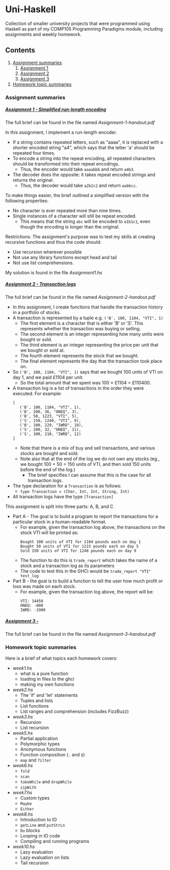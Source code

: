 # Uni-Haskell
Collection of smaller university projects that were programmed using Haskell as part of my COMP105 Programming Paradigms module, including assignments and weekly homework.

## Contents
1. [Assignment summaries](#assignmentSummaries)
    1. [Assignment 1](#assignment1)
    2. [Assignment 2](#assignment2)
    3. [Assignment 3](#assignment3)
2. [Homework topic summaries](#homeworkSummaries)

<a id="assignmentSummaries"></a>
### Assignment summaries

<a id="assignment1"></a>
##### <ins>Assignment 1 - Simplified run-length encoding</ins>
The full brief can be found in the file named *Assignment-1-handout.pdf*

In this assignment, I implement a run-length encoder.
- If a string contains repeated letters, such as "aaaa", it is replaced with a shorter encoded string "a4", which says that the letter 'a' should be repeated four times.
- To encode a string into the repeat encoding, all repeated characters should be transformed into their repeat encodings.
  - Thus, the encoder would take `aaaabbb` and return `a4b3`.
- The decoder does the opposite: it takes repeat encoded strings and returns the original.
  - Thus, the decoder would take `a2b2c2` and return `aabbcc`.

To make things easier, the brief outlined a simplified version with the following properties:
- No character is ever repeated more than nine times.
- Single instances of a character will still be repeat encoded.
  - This means that the string `abc` will be encoded to `a1b1c1`, even though the encoding is longer than the original.

Restrictions:
The assignment's purpose was to test my skills at creating recursive functions and thus the code should:
- Use recursion wherever possible
- Not use any library functions except head and tail
- Not use list comprehensions.

My solution is found in the file *Assignment1.hs*

<a id="assignment2"></a>
##### <ins>Assignment 2 - Transaction logs</ins>
The full brief can be found in the file named *Assignment-2-handout.pdf*

- In this assignment, I create functions that handle the transaction history in a portfolio of stocks.
- A transaction is represented by a tuple e.g. `('B', 100, 1104, "VTI", 1)`
   - The first element is a character that is either 'B' or 'S'. This represents whether the transaction was buying or selling.
   - The second element is an integer representing how many units were bought or sold.
   - The third element is an integer representing the price per unit that we bought or sold at.
   - The fourth element represents the stock that we bought.
   - The final element represents the day that the transaction took place on.
- So `('B', 100, 1104, "VTI", 1)` says that we bought 100 units of VTI on day 1, and we paid £1104 per unit.
   - So the total amount that we spent was 100 × £1104 = £110400.
- A transaction log is a list of transactions in the order they were executed. For example:
   ```
   [
      ('B', 100, 1104, "VTI", 1),
      ('B', 200, 36, "ONEQ", 3),
      ('B', 50, 1223, "VTI", 5),
      ('S', 150, 1240, "VTI", 9),
      ('B', 100, 229, "IWRD", 10),
      ('S', 200, 32, "ONEQ", 11),
      ('S', 100, 210, "IWRD", 12)
   ]
   ```
   - Note that there is a mix of buy and sell transactions, and various stocks are bought and sold.
   - Note also that at the end of the log we do not own any stocks (eg., we bought 100 + 50 = 150 units of VTI, and then sold 150 units before the end of the log.)
      - The brief specifies I can assume that this is the case for all transaction logs.
- The type declaration for a `Transaction` is as follows:
   - `type Transaction = (Char, Int, Int, String, Int)`
- All transaction logs have the type `[Transaction]`

This assignment is split into three parts: A, B, and C
- Part A - The goal is to build a program to report the transactions for a particular stock in a human-readable format.
   - For example, given the transaction log above, the transactions on the stock VTI will be printed as:
      ```
      Bought 100 units of VTI for 1104 pounds each on day 1
      Bought 50 units of VTI for 1223 pounds each on day 5
      Sold 150 units of VTI for 1240 pounds each on day 9
      ```
   - The function to do this is `trade_report` which takes the name of a stock and a transaction log as its parameters
   - The code to test this in the GHCi would be `trade_report "VTI" test_log`
- Part B - the goal is to build a function to tell the user how much profit or loss was made on each stock.
   - For example, given the transaction log above, the report will be:
      ```
      VTI: 14450
      ONEQ: -800
      IWRD: -1900
      ```

<a id="assignment3"></a>
##### <ins>Assignment 3 - </ins>
The full brief can be found in the file named *Assignment-3-handout.pdf*

<a id="homeworkSummaries"></a>
### Homework topic summaries
Here is a brief of what topics each homework covers:
- *week1.hs*
  - what is a pure function
  - loading in files to the ghci
  - making my own functions
- *week2.hs*
  - The 'if' and 'let' statements
  - Tuples and lists
  - List functions
  - List ranges and comprehension (includes FizzBuzz)
- *week3.hs*
  - Recursion
  - List recursion
- *week5.hs*
  - Partial application
  - Polymorphic types
  - Anonymous functions
  - Function composition (`.` and `$`)
  - `map` and `filter`
- *week6.hs*
  - `fold`
  - `scan`
  - `takeWhile` and `dropWhile`
  - `zipWith`
- *week7.hs*
  - Custom types
  - `Maybe`
  - `Either`
- *week8.hs*
  - Introduction to IO
  - `getLine` and `putStrLn`
  - `Do` blocks
  - Looping in IO code
  - Compiling and running programs
- *week10.hs*
  - Lazy evaluation
  - Lazy evaluation on lists
  - Tail recursion
